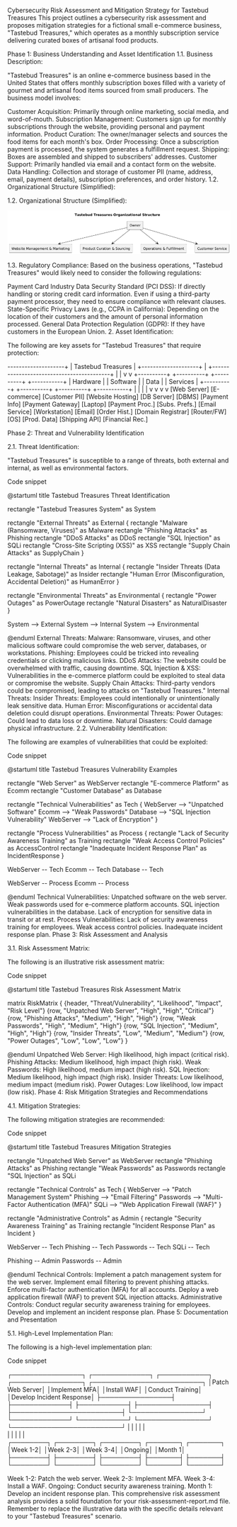 Cybersecurity Risk Assessment and Mitigation Strategy for Tastebud Treasures
This project outlines a cybersecurity risk assessment and proposes mitigation strategies for a fictional small e-commerce business, "Tastebud Treasures," which operates as a monthly subscription service delivering curated boxes of artisanal food products.

Phase 1: Business Understanding and Asset Identification
1.1. Business Description:

"Tastebud Treasures" is an online e-commerce business based in the United States that offers monthly subscription boxes filled with a variety of gourmet and artisanal food items sourced from small producers. The business model involves:

Customer Acquisition: Primarily through online marketing, social media, and word-of-mouth.
Subscription Management: Customers sign up for monthly subscriptions through the website, providing personal and payment information.
Product Curation: The owner/manager selects and sources the food items for each month's box.
Order Processing: Once a subscription payment is processed, the system generates a fulfillment request.
Shipping: Boxes are assembled and shipped to subscribers' addresses.
Customer Support: Primarily handled via email and a contact form on the website.
Data Handling: Collection and storage of customer PII (name, address, email, payment details), subscription preferences, and order history.
1.2. Organizational Structure (Simplified):

1.2. Organizational Structure (Simplified):

![Tastebud Treasures Organizational Structure](images/org-structure.png)

1.3. Regulatory Compliance: 
Based on the business operations, "Tastebud Treasures" would likely need to consider the following regulations:

Payment Card Industry Data Security Standard (PCI DSS): If directly handling or storing credit card information. Even if using a third-party payment processor, they need to ensure compliance with relevant clauses.
State-Specific Privacy Laws (e.g., CCPA in California): Depending on the location of their customers and the amount of personal information processed.
General Data Protection Regulation (GDPR): If they have customers in the European Union.
2. Asset Identification:

The following are key assets for "Tastebud Treasures" that require protection:

--------------------+
| Tastebud Treasures |
+--------------------+
|
+------------------------------------------+
|                                          |
v                                          v
+----------+   +----------+   +----------+   +-----------+
| Hardware |   | Software |   | Data     |   | Services  |
+----------+   +----------+   +----------+   +-----------+
|               |              |             |
v               v              v             v
[Web Server]   [E-commerce]   [Customer PII]   [Website Hosting]
[DB Server]    [DBMS]         [Payment Info]   [Payment Gateway]
[Laptop]       [Payment Proc.] [Subs. Prefs.]  [Email Service]
[Workstation]  [Email]        [Order Hist.]   [Domain Registrar]
[Router/FW]    [OS]           [Prod. Data]   [Shipping API]
[Financial Rec.]

Phase 2: Threat and Vulnerability Identification

2.1. Threat Identification:

"Tastebud Treasures" is susceptible to a range of threats, both external and internal, as well as environmental factors.

Code snippet

@startuml
title Tastebud Treasures Threat Identification

rectangle "Tastebud Treasures System" as System

rectangle "External Threats" as External {
  rectangle "Malware (Ransomware, Viruses)" as Malware
  rectangle "Phishing Attacks" as Phishing
  rectangle "DDoS Attacks" as DDoS
  rectangle "SQL Injection" as SQLi
  rectangle "Cross-Site Scripting (XSS)" as XSS
  rectangle "Supply Chain Attacks" as SupplyChain
}

rectangle "Internal Threats" as Internal {
  rectangle "Insider Threats (Data Leakage, Sabotage)" as Insider
  rectangle "Human Error (Misconfiguration, Accidental Deletion)" as HumanError
}

rectangle "Environmental Threats" as Environmental {
  rectangle "Power Outages" as PowerOutage
  rectangle "Natural Disasters" as NaturalDisaster
}

System --> External
System --> Internal
System --> Environmental

@enduml
External Threats:
Malware: Ransomware, viruses, and other malicious software could compromise the web server, databases, or workstations.
Phishing: Employees could be tricked into revealing credentials or clicking malicious links.
DDoS Attacks: The website could be overwhelmed with traffic, causing downtime.
SQL Injection & XSS: Vulnerabilities in the e-commerce platform could be exploited to steal data or compromise the website.
Supply Chain Attacks: Third-party vendors could be compromised, leading to attacks on "Tastebud Treasures."
Internal Threats:
Insider Threats: Employees could intentionally or unintentionally leak sensitive data.
Human Error: Misconfigurations or accidental data deletion could disrupt operations.
Environmental Threats:
Power Outages: Could lead to data loss or downtime.
Natural Disasters: Could damage physical infrastructure.
2.2. Vulnerability Identification:

The following are examples of vulnerabilities that could be exploited:

Code snippet

@startuml
title Tastebud Treasures Vulnerability Examples

rectangle "Web Server" as WebServer
rectangle "E-commerce Platform" as Ecomm
rectangle "Customer Database" as Database

rectangle "Technical Vulnerabilities" as Tech {
  WebServer --> "Unpatched Software"
  Ecomm --> "Weak Passwords"
  Database --> "SQL Injection Vulnerability"
  WebServer --> "Lack of Encryption"
}

rectangle "Process Vulnerabilities" as Process {
  rectangle "Lack of Security Awareness Training" as Training
  rectangle "Weak Access Control Policies" as AccessControl
  rectangle "Inadequate Incident Response Plan" as IncidentResponse
}

WebServer -- Tech
Ecomm -- Tech
Database -- Tech

WebServer -- Process
Ecomm -- Process

@enduml
Technical Vulnerabilities:
Unpatched software on the web server.
Weak passwords used for e-commerce platform accounts.
SQL injection vulnerabilities in the database.
Lack of encryption for sensitive data in transit or at rest.
Process Vulnerabilities:
Lack of security awareness training for employees.
Weak access control policies.
Inadequate incident response plan.
Phase 3: Risk Assessment and Analysis

3.1. Risk Assessment Matrix:

The following is an illustrative risk assessment matrix:

Code snippet

@startuml
title Tastebud Treasures Risk Assessment Matrix

matrix RiskMatrix {
  {header, "Threat/Vulnerability", "Likelihood", "Impact", "Risk Level"}
  {row, "Unpatched Web Server", "High", "High", "Critical"}
  {row, "Phishing Attacks", "Medium", "High", "High"}
  {row, "Weak Passwords", "High", "Medium", "High"}
  {row, "SQL Injection", "Medium", "High", "High"}
  {row, "Insider Threats", "Low", "Medium", "Medium"}
  {row, "Power Outages", "Low", "Low", "Low"}
}

@enduml
Unpatched Web Server: High likelihood, high impact (critical risk).
Phishing Attacks: Medium likelihood, high impact (high risk).
Weak Passwords: High likelihood, medium impact (high risk).
SQL Injection: Medium likelihood, high impact (high risk).
Insider Threats: Low likelihood, medium impact (medium risk).
Power Outages: Low likelihood, low impact (low risk).
Phase 4: Risk Mitigation Strategies and Recommendations

4.1. Mitigation Strategies:

The following mitigation strategies are recommended:

Code snippet

@startuml
title Tastebud Treasures Mitigation Strategies

rectangle "Unpatched Web Server" as WebServer
rectangle "Phishing Attacks" as Phishing
rectangle "Weak Passwords" as Passwords
rectangle "SQL Injection" as SQLi

rectangle "Technical Controls" as Tech {
  WebServer --> "Patch Management System"
  Phishing --> "Email Filtering"
  Passwords --> "Multi-Factor Authentication (MFA)"
  SQLi --> "Web Application Firewall (WAF)"
}

rectangle "Administrative Controls" as Admin {
  rectangle "Security Awareness Training" as Training
  rectangle "Incident Response Plan" as Incident
}

WebServer -- Tech
Phishing -- Tech
Passwords -- Tech
SQLi -- Tech

Phishing -- Admin
Passwords -- Admin

@enduml
Technical Controls:
Implement a patch management system for the web server.
Implement email filtering to prevent phishing attacks.
Enforce multi-factor authentication (MFA) for all accounts.
Deploy a web application firewall (WAF) to prevent SQL injection attacks.
Administrative Controls:
Conduct regular security awareness training for employees.
Develop and implement an incident response plan.
Phase 5: Documentation and Presentation

5.1. High-Level Implementation Plan:

The following is a high-level implementation plan:

Code snippet

┌────────────────┐  ┌─────────────┐   ┌───────────┐   ┌────────────────┐   ┌─────────────────────────┐
│Patch Web Server│  │Implement MFA│   │Install WAF│   │Conduct Training│   │Develop Incident Response│
├────────────────┤  ├─────────────┤   ├───────────┤   ├────────────────┤   ├─────────────────────────┤
└────────────────┘  └─────────────┘   └───────────┘   └────────────────┘   └─────────────────────────┘
         |                  |                |                 |                         |            
         |                  |                |                 |                         |            
    ┌────────┐         ┌────────┐       ┌────────┐         ┌───────┐                ┌───────┐         
    │Week 1-2│         │Week 2-3│       │Week 3-4│         │Ongoing│                │Month 1│         
    ├────────┤         ├────────┤       ├────────┤         ├───────┤                ├───────┤         
    └────────┘         └────────┘       └────────┘         └───────┘                └───────┘         


Week 1-2: Patch the web server.
Week 2-3: Implement MFA.
Week 3-4: Install a WAF.
Ongoing: Conduct security awareness training.
Month 1: Develop an incident response plan.
This comprehensive risk assessment analysis provides a solid foundation for your risk-assessment-report.md file. Remember to replace the illustrative data with the specific details relevant to your "Tastebud Treasures" scenario.